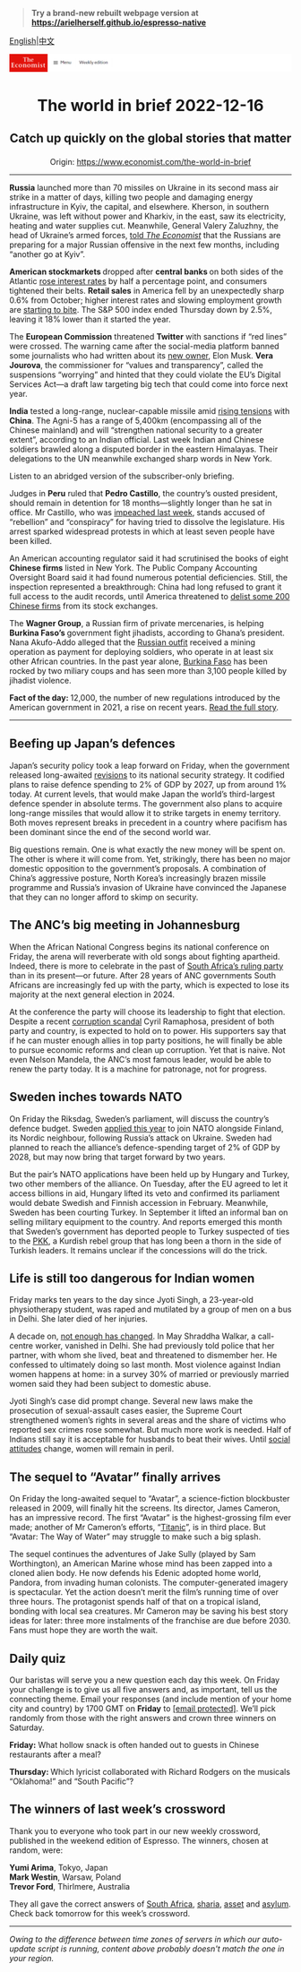 > **Try a brand-new rebuilt webpage version at https://arielherself.github.io/espresso-native**

[English](https://github.com/arielherself/espresso/blob/main/README.md)|[中文](https://github-com.translate.goog/arielherself/espresso/blob/main/README.md?_x_tr_sl=en&_x_tr_tl=zh-CN&_x_tr_hl=zh-CN&_x_tr_pto=wapp)



![The Economist](menubar.png)

# <p align="center">The world in brief 2022-12-16</p>

## <p align="center">Catch up quickly on the global stories that matter</p>

<p align="center">Origin: <a href="https://www.economist.com/the-world-in-brief">https://www.economist.com/the-world-in-brief</a><hr>

<strong>Russia</strong> launched more than 70 missiles on Ukraine in its second mass air strike in a matter of days, killing two people and damaging energy infrastructure in Kyiv, the capital, and elsewhere. Kherson, in southern Ukraine, was left without power and Kharkiv, in the east, saw its electricity, heating and water supplies cut. Meanwhile, General Valery Zaluzhny, the head of Ukraine’s armed forces, [told <em>The Economist</em>](https://www.economist.com/ukraines-fateful-winter) that the Russians are preparing for a major Russian offensive in the next few months, including “another go at Kyiv”.

<strong>American stockmarkets </strong>dropped after <strong>central banks </strong>on both sides of the Atlantic [rose interest rates](https://www.economist.com/finance-and-economics/2022/12/13/americas-inflation-fever-may-be-breaking-at-last) by half a percentage point, and consumers tightened their belts. <strong>Retail sales</strong> in America fell by an unexpectedly sharp 0.6% from October; higher interest rates and slowing employment growth are [starting to bite](https://www.economist.com/the-world-ahead/2022/11/18/the-american-economy-is-set-for-a-downturn-not-a-crisis). The S&amp;P 500 index ended Thursday down by 2.5%, leaving it 18% lower than it started the year. 

The <strong>European Commission</strong> threatened <strong>Twitter</strong> with sanctions if “red lines” were crossed. The warning came after the social-media platform banned some journalists who had written about its [new owner](https://www.economist.com/united-states/2022/12/01/elon-musk-is-showing-what-a-waste-of-time-twitter-can-be), Elon Musk. <strong>Vera Jourova</strong>, the commissioner for “values and transparency”, called the suspensions “worrying” and hinted that they could violate the EU’s Digital Services Act—a draft law targeting big tech that could come into force next year.

<strong>India</strong> tested a long-range, nuclear-capable missile amid [rising tensions](https://www.economist.com/asia/2022/12/15/chinas-frontier-aggression-has-pushed-india-to-the-west) with <strong>China</strong>. The Agni-5 has a range of 5,400km (encompassing all of the Chinese mainland) and will “strengthen national security to a greater extent”, according to an Indian official. Last week Indian and Chinese soldiers brawled along a disputed border in the eastern Himalayas. Their delegations to the UN meanwhile exchanged sharp words in New York.

Listen to an abridged version of the subscriber-only briefing.

Judges in <strong>Peru</strong> ruled that <strong>Pedro Castillo</strong>, the country’s ousted president, should remain in detention for 18 months—slightly longer than he sat in office. Mr Castillo, who was [impeached last week](https://www.economist.com/the-americas/2022/12/07/after-a-bungled-coup-attempt-perus-president-falls), stands accused of “rebellion” and “conspiracy” for having tried to dissolve the legislature. His arrest sparked widespread protests in which at least seven people have been killed.

An American accounting regulator said it had scrutinised the books of eight <strong>Chinese firms</strong> listed in New York. The Public Company Accounting Oversight Board said it had found numerous potential deficiencies. Still, the inspection represented a breakthrough: China had long refused to grant it full access to the audit records, until America threatened to [delist some 200 Chinese firms](https://www.economist.com/finance-and-economics/2021/08/14/how-the-delisting-of-chinese-firms-on-american-exchanges-might-play-out) from its stock exchanges.

The <strong>Wagner Group</strong>, a Russian firm of private mercenaries, is helping <strong>Burkina Faso’s </strong>government fight jihadists, according to Ghana’s president. Nana Akufo-Addo alleged that the [Russian outfit](https://www.economist.com/the-economist-explains/2022/03/07/what-is-the-wagner-group-russias-mercenary-organisation) received a mining operation as payment for deploying soldiers, who operate in at least six other African countries. In the past year alone, [Burkina Faso](https://www.economist.com/middle-east-and-africa/2022/10/01/for-the-second-time-this-year-soldiers-stage-a-coup-in-burkina-faso) has been rocked by two miliary coups and has seen more than 3,100 people killed by jihadist violence.

<strong>Fact of the day: </strong>12,000, the number of new regulations introduced by the American government in 2021, a rise on recent years. [Read the full story](https://www.economist.com/leaders/2022/12/14/why-are-the-rich-worlds-politicians-giving-up-on-economic-growth).

----------

## Beefing up Japan’s defences

Japan’s security policy took a leap forward on Friday, when the government released long-awaited [revisions](https://www.economist.com/asia/2022/09/13/war-in-ukraine-has-bolstered-japans-support-for-a-stronger-army) to its national security strategy. It codified plans to raise defence spending to 2% of GDP by 2027, up from around 1% today. At current levels, that would make Japan the world’s third-largest defence spender in absolute terms. The government also plans to acquire long-range missiles that would allow it to strike targets in enemy territory. Both moves represent breaks in precedent in a country where pacifism has been dominant since the end of the second world war. 

Big questions remain. One is what exactly the new money will be spent on. The other is where it will come from. Yet, strikingly, there has been no major domestic opposition to the government’s proposals. A combination of China’s aggressive posture, North Korea’s increasingly brazen missile programme and Russia’s invasion of Ukraine have convinced the Japanese that they can no longer afford to skimp on security.

## The ANC’s big meeting in Johannesburg

When the African National Congress begins its national conference on Friday, the arena will reverberate with old songs about fighting apartheid. Indeed, there is more to celebrate in the past of [South Africa’s ruling party](https://www.economist.com/middle-east-and-africa/2022/12/08/cyril-ramaphosa-is-contesting-efforts-to-oust-him) than in its present—or future. After 28 years of ANC governments South Africans are increasingly fed up with the party, which is expected to lose its majority at the next general election in 2024. 

At the conference the party will choose its leadership to fight that election. Despite a recent [corruption scandal](https://www.economist.com/middle-east-and-africa/2022/06/23/allegations-of-impropriety-weaken-south-africas-president) Cyril Ramaphosa, president of both party and country, is expected to hold on to power. His supporters say that if he can muster enough allies in top party positions, he will finally be able to pursue economic reforms and clean up corruption. Yet that is naive. Not even Nelson Mandela, the ANC’s most famous leader, would be able to renew the party today. It is a machine for patronage, not for progress.

## Sweden inches towards NATO

On Friday the Riksdag, Sweden’s parliament, will discuss the country’s defence budget. Sweden [applied this year](https://www.economist.com/europe/2022/05/12/sweden-is-following-finlands-lead-on-joining-nato) to join NATO alongside Finland, its Nordic neighbour, following Russia’s attack on Ukraine. Sweden had planned to reach the alliance’s defence-spending target of 2% of GDP by 2028, but may now bring that target forward by two years.

But the pair’s NATO applications have been held up by Hungary and Turkey, two other members of the alliance. On Tuesday, after the EU agreed to let it access billions in aid, Hungary lifted its veto and confirmed its parliament would debate Swedish and Finnish accession in February. Meanwhile, Sweden has been courting Turkey. In September it lifted an informal ban on selling military equipment to the country. And reports emerged this month that Sweden’s government has deported people to Turkey suspected of ties to the [PKK](https://www.economist.com/the-economist-explains/2022/06/28/what-is-the-pkk), a Kurdish rebel group that has long been a thorn in the side of Turkish leaders. It remains unclear if the concessions will do the trick. 

## Life is still too dangerous for Indian women

Friday marks ten years to the day since Jyoti Singh, a 23-year-old physiotherapy student, was raped and mutilated by a group of men on a bus in Delhi. She later died of her injuries. 

A decade on, [not enough has changed](https://www.economist.com/asia/2022/11/29/what-two-crimes-reveal-about-violence-against-indian-women). In May Shraddha Walkar, a call-centre worker, vanished in Delhi. She had previously told police that her partner, with whom she lived, beat and threatened to dismember her. He confessed to ultimately doing so last month. Most violence against Indian women happens at home: in a survey 30% of married or previously married women said they had been subject to domestic abuse.

Jyoti Singh’s case did prompt change. Several new laws make the prosecution of sexual-assault cases easier, the Supreme Court strengthened women’s rights in several areas and the share of victims who reported sex crimes rose somewhat. But much more work is needed. Half of Indians still say it is acceptable for husbands to beat their wives. Until [social attitudes](https://www.economist.com/graphic-detail/2019/02/05/how-indias-men-can-learn-to-treat-women-better) change, women will remain in peril.

## The sequel to “Avatar” finally arrives

On Friday the long-awaited sequel to “Avatar”, a science-fiction blockbuster released in 2009, will finally hit the screens. Its director, James Cameron, has an impressive record. The first “Avatar” is the highest-grossing film ever made; another of Mr Cameron’s efforts, “[Titanic](https://www.economist.com/culture/2022/11/23/twenty-five-years-on-titanic-feels-like-a-prophecy)”, is in third place. But “Avatar: The Way of Water” may struggle to make such a big splash. 

The sequel continues the adventures of Jake Sully (played by Sam Worthington), an American Marine whose mind has been zapped into a cloned alien body. He now defends his Edenic adopted home world, Pandora, from invading human colonists. The computer-generated imagery is spectacular. Yet the action doesn’t merit the film’s running time of over three hours. The protagonist spends half of that on a tropical island, bonding with local sea creatures. Mr Cameron may be saving his best story ideas for later: three more instalments of the franchise are due before 2030. Fans must hope they are worth the wait.

## Daily quiz

Our baristas will serve you a new question each day this week. On Friday your challenge is to give us all five answers and, as important, tell us the connecting theme. Email your responses (and include mention of your home city and country) by 1700 GMT on <strong>Friday</strong> to [<span class="__cf_email__" data-cfemail="1f4e6a76655a6c6f6d7a6c6c705f7a7c70717072766c6b317c7072">[email&#160;protected]</span>](https://mail.google.com/mail/?view=cm&amp;fs=1&amp;tf=1&amp;to=QuizEspresso@economist.com). We’ll pick randomly from those with the right answers and crown three winners on Saturday.

<strong>Friday:</strong> What hollow snack is often handed out to guests in Chinese restaurants after a meal?

<strong>Thursday: </strong>Which lyricist collaborated with Richard Rodgers on the musicals “Oklahoma!” and “South Pacific”?

## The winners of last week’s crossword

Thank you to everyone who took part in our new weekly crossword, published in the weekend edition of Espresso. The winners, chosen at random, were: 

<strong>Yumi Arima</strong>, Tokyo, Japan  
<strong>Mark Westin</strong>, Warsaw, Poland  
<strong>Trevor Ford</strong>, Thirlmere, Australia

They all gave the correct answers of [South Africa](https://www.economist.com/middle-east-and-africa/2022/12/08/cyril-ramaphosa-is-contesting-efforts-to-oust-him), [sharia](https://www.economist.com/middle-east-and-africa/2022/12/04/irans-rattled-government-may-be-backing-down), [asset](https://www.economist.com/leaders/2022/12/08/investing-in-an-era-of-higher-interest-rates-and-scarcer-capital) and [asylum](https://www.economist.com/britain/2022/12/08/asylum-claims-by-albanians-spark-debate-over-a-landmark-british-law). Check back tomorrow for this week’s crossword.

----------

*Owing to the difference between time zones of servers in which our auto-update script is running, content above probably doesn't match the one in your region.*
